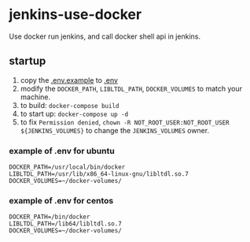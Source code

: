 # jenkins-use-docker

Use docker run jenkins, and call docker shell api in jenkins.

## startup

1. copy the [.env.example](./.env.example) to [.env](./.env)
2. modify the `DOCKER_PATH`, `LIBLTDL_PATH`, `DOCKER_VOLUMES` to match your machine.
3. to build: `docker-compose build`
4. to start up: `docker-compose up -d`
5. to fix `Permission denied`, `chown -R NOT_ROOT_USER:NOT_ROOT_USER ${JENKINS_VOLUMES}` to change the `JENKINS_VOLUMES` owner.

### example of .env for ubuntu

```
DOCKER_PATH=/usr/local/bin/docker
LIBLTDL_PATH=/usr/lib/x86_64-linux-gnu/libltdl.so.7
DOCKER_VOLUMES=~/docker-volumes/
```

### example of .env for centos

```
DOCKER_PATH=/bin/docker
LIBLTDL_PATH=/lib64/libltdl.so.7
DOCKER_VOLUMES=~/docker-volumes/
```
